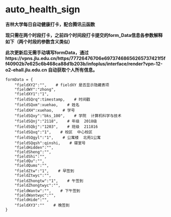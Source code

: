# auto_health_sign

**吉林大学每日自动健康打卡，配合腾讯云函数**

**现只需在两个时段打卡，之前四个时间段打卡提交的form_Data信息各参数解释如下（两个时段的参数含义类似）**

**此次更新后无需手动填写formData，通过https://vpns.jlu.edu.cn/https/77726476706e69737468656265737421f5ff40902b7e625c6b468ca88d1b203b/infoplus/interface/render?vpn-12-o2-ehall.jlu.edu.cn 自动获取个人所有信息。**

    formData = {
        "fieldXY2":"",    # fieldXY 是否显示隐藏表项
        "fieldWY":"zhong",
        "fieldXY1":"1",
        "fieldSQrq":timestamp,    # 时间戳
        "fieldSQxm":xuehao,    # 姓名
        "fieldXH":xuehao,    # 学号
        "fieldSQxy":"bks_100",    # 学院  计算机科学与技术
        "fieldSQnj":"2118",    # 年级  2018级
        "fieldSQbj":"1203",    # 班级  211816
        "fieldSQxq":"1",    # 校区  中心校区
        "fieldSQgyl":"1",    # 公寓楼  北苑1公寓
        "fieldSQqsh":qinshi,    # 寝室号
        "fieldHidden":"",
        "fieldSheng":"",
        "fieldShi":"",
        "fieldQu":"",
        "fieldQums":"",
        "fieldZtw":"1",    # 早签到
        "fieldZtwyc":"",
        "fieldZhongtw":"1",    # 午签到
        "fieldZhongtwyc":"",
        "fieldWantw":"",    # 下午签到
        "fieldWantwyc":"",
        "fieldHide":"",
        "fieldXY3":""    # 晚签到
    }
